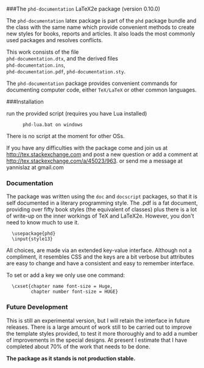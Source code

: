 ###The `phd-documentation` LaTeX2e package (version 0.10.0)

The `phd-documentation` latex package is part of the `phd` package bundle 
and the class with the same name which provide
convenient methods to create new styles for books, reports
and articles. It also loads the most commonly used packages
and resolves conflicts.

This work consists of the file  
  `phd-documentation.dtx`,
and the derived files   
  `phd-documentation.ins`,  
  `phd-documentation.pdf`,
  `phd-documentation.sty`.
  
The `phd-documentation` package provides convenient commands
for documenting computer code, either `TeX/LaTeX` or other
common languages.

###Installation

run the provided script (requires you have Lua installed)

          phd-lua.bat on windows

There is no script at the moment for other OSs.

If you have any difficulties with the package come and join us at
http://tex.stackexchange.com and post a new question or
add a comment at http://tex.stackexchange.com/a/45023/963.
or send me a message at  yannislaz at gmail.com

### Documentation

The package was written using the `doc` and `docscript` packages,
so that it is self documented in a literary programming style.
The .pdf is a fat document, providing over fifty book styles (the
equivalent of classes) plus there is a lot of write-up on the inner
workings of TeX and LaTeX2e. However, you don't need to know much
to use it.

      \usepackage{phd}
      \input{style13}

All choices, are made via an extended key-value interface.
Although not a compliment, it resembles CSS and the keys are a bit verbose but
attributes are easy to change and have a consistent and easy to remember interface.

To set or add a key we only use one command:

      \cxset{chapter name font-size = Huge,
             chapter number font-size = HUGE}

### Future Development

This is still an experimental version, but I will retain the
interface in future releases. There is a large amount of
work still to be carried out to improve the template styles
provided, to test it more thoroughly and to add a number of
improvements in the special designs. At present I estimate
that I have completed about 70% of the work that needs
to be done.

__The package as it stands is not production stable.__




